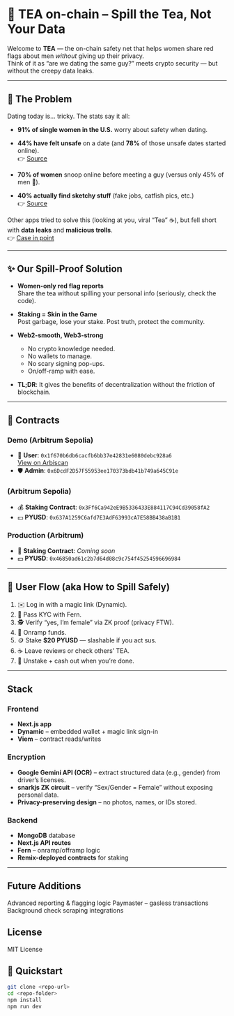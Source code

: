# 🍵 TEA on-chain – Spill the Tea, Not Your Data

Welcome to **TEA** — the on-chain safety net that helps women share red flags about men *without* giving up their privacy.  
Think of it as “are we dating the same guy?” meets crypto security — but without the creepy data leaks.  

---

## 🚨 The Problem

Dating today is… tricky. The stats say it all:

- **91% of single women in the U.S.** worry about safety when dating.  
- **44% have felt unsafe** on a date (and **78%** of those unsafe dates started online).  
  👉 [Source](https://www.datingnews.com/industry-trends/single-women-dating-safety-statistics/?utm_source=chatgpt.com)

- **70% of women** snoop online before meeting a guy (versus only 45% of men 🤔).  
- **40% actually find sketchy stuff** (fake jobs, catfish pics, etc.)  
  👉 [Source](https://www.security.org/safety-while-dating/?utm_source=chatgpt.com)

Other apps tried to solve this (looking at you, viral “Tea” ☕), but fell short with **data leaks** and **malicious trolls**.  
👉 [Case in point](https://www.bbc.com/news/articles/c7vl57n74pqo)

---

## ✨ Our Spill-Proof Solution

- **Women-only red flag reports**  
  Share the tea without spilling your personal info (seriously, check the code).  

- **Staking = Skin in the Game**  
  Post garbage, lose your stake. Post truth, protect the community.  

- **Web2-smooth, Web3-strong**  
  - No crypto knowledge needed.  
  - No wallets to manage.  
  - No scary signing pop-ups.  
  - On/off-ramp with ease.  

- **TL;DR**: It gives the benefits of decentralization without the friction of blockchain. 

---

## 📜 Contracts

### Demo (Arbitrum Sepolia)
- 👩 **User**: `0x1f670b6db6cacfb6bb37e42831e6080debc928a6`  
  [View on Arbiscan](https://sepolia.arbiscan.io/address/0x1f670b6db6cacfb6bb37e42831e6080debc928a6)  
- 🛡️ **Admin**: `0x6DcdF2D57F55953ee170373bdb41b749a645C91e`
### (Arbitrum Sepolia)
- 💰 **Staking Contract**: `0x3Ff6Ca942eE9B5336433E884117C94Cd39058fA2`  
- 💵 **PYUSD**: `0x637A1259C6afd7E3AdF63993cA7E58BB438aB1B1`  

### Production (Arbitrum)
- 🚀 **Staking Contract**: *Coming soon*  
- 💵 **PYUSD**: `0x46850ad61c2b7d64d08c9c754f45254596696984`  

---

## 🔄 User Flow (aka How to Spill Safely)

1. ✉️ Log in with a magic link (Dynamic).  
2. 🪪 Pass KYC with Fern.  
3. 🕵️ Verify “yes, I’m female” via ZK proof (privacy FTW).  
4. 💸 Onramp funds.  
5. 🪙 Stake **$20 PYUSD** — slashable if you act sus.  
6. ☕ Leave reviews or check others’ TEA.  
7. 🏦 Unstake + cash out when you’re done.  

---

## Stack

### Frontend
- **Next.js app**  
- **Dynamic** – embedded wallet + magic link sign-in  
- **Viem** – contract reads/writes  

### Encryption
- **Google Gemini API (OCR)** – extract structured data (e.g., gender) from driver’s licenses.  
- **snarkjs ZK circuit** – verify “Sex/Gender = Female” without exposing personal data.  
- **Privacy-preserving design** – no photos, names, or IDs stored.  

### Backend
- **MongoDB** database  
- **Next.js API routes**  
- **Fern** – onramp/offramp logic  
- **Remix-deployed contracts** for staking  

---
## **Future Additions**
Advanced reporting & flagging logic
Paymaster – gasless transactions
Background check scraping integrations

## **License**
MIT License

## 🚀 Quickstart

```bash
git clone <repo-url>
cd <repo-folder>
npm install
npm run dev



